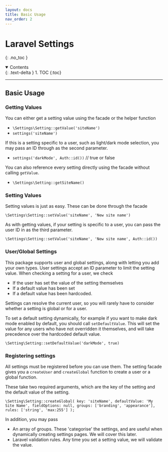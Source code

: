 ```yaml
---
layout: docs 
title: Basic Usage
nav_order: 2
---
```


# Laravel Settings

{: .no_toc }

<details open markdown="block">
  <summary>
    Contents
  </summary>
  {: .text-delta }
1. TOC
{:toc}
</details>

---

## Basic Usage

### Getting Values

You can either get a setting value using the facade or the helper function

- `\Settings\Setting::getValue('siteName')`
- `settings('siteName')`

If this is a setting specific to a user, such as light/dark mode selection, you may pass an ID through as the second parameter.

- `settings('darkMode', Auth::id())` // true or false

You can also reference every setting directly using the facade without calling `getValue`. 

- `\Settings\Setting::getSiteName()`


### Setting Values

Setting values is just as easy. These can be done through the facade

`\Settings\Setting::setValue('siteName', 'New site name')`

As with getting values, if your setting is specific to a user, you can pass the user ID in as the third parameter.

`\Settings\Setting::setValue('siteName', 'New site name', Auth::id())`

### User/Global Settings

This package supports user and global settings, along with letting you add your own types. User settings accept an ID parameter to limit the setting value. When checking a setting for a user, we check

- If the user has set the value of the setting themselves
- If a default value has been set
- If a default value has been hardcoded.

Settings can resolve the current user, so you will rarely have to consider whether a setting is global or for a user. 

To set a default setting dynamically, for example if you want to make dark mode enabled by default, you should call `setDefaultValue`. This will set the value for any users who have not overridden it themselves, and will take precedence over the hardcoded default value.

`\Setting\Setting::setDefaultValue('darkMode', true)`

### Registering settings

All settings must be registered before you can use them. The setting facade gives you a `createUser` and `createGlobal` function to create a user or a global function.

These take two required arguments, which are the key of the setting and the default value of the setting.

`\Setting\Setting::createGlobal(
    key: 'siteName',
    defaultValue: 'My Site Name',
    fieldOptions: null,
    groups: ['branding', 'appearance'],
    rules: ['string', 'max:255']
);`

In addition, you may pass
- An array of groups. These 'categorise' the settings, and are useful when dynamically creating settings pages. We will cover this later.
- Laravel validation rules. Any time you set a setting value, we will validate the value.
